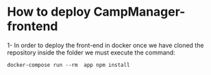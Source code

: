 # How to deploy CampManager-frontend

1- In order to deploy the front-end in docker once we have cloned the repository inside the folder we must execute the command:

```
docker-compose run --rm  app npm install
```
